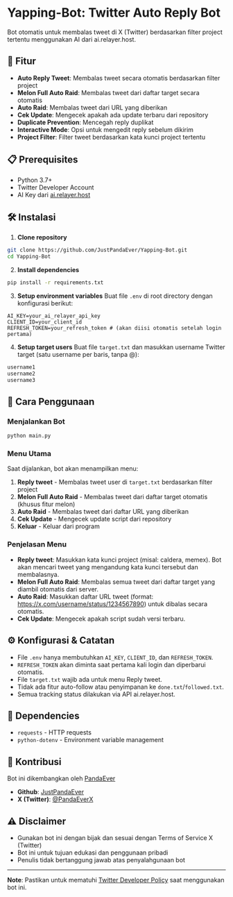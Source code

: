 # Yapping-Bot: Twitter Auto Reply Bot

Bot otomatis untuk membalas tweet di X (Twitter) berdasarkan filter project tertentu menggunakan AI dari ai.relayer.host.

## 🚀 Fitur

- **Auto Reply Tweet**: Membalas tweet secara otomatis berdasarkan filter project
- **Melon Full Auto Raid**: Membalas tweet dari daftar target secara otomatis
- **Auto Raid**: Membalas tweet dari URL yang diberikan
- **Cek Update**: Mengecek apakah ada update terbaru dari repository
- **Duplicate Prevention**: Mencegah reply duplikat
- **Interactive Mode**: Opsi untuk mengedit reply sebelum dikirim
- **Project Filter**: Filter tweet berdasarkan kata kunci project tertentu

## 📋 Prerequisites

- Python 3.7+
- Twitter Developer Account
- AI Key dari [ai.relayer.host](https://ai.relayer.host)

## 🛠️ Instalasi

1. **Clone repository**
```bash
git clone https://github.com/JustPandaEver/Yapping-Bot.git
cd Yapping-Bot
```

2. **Install dependencies**
```bash
pip install -r requirements.txt
```

3. **Setup environment variables**
Buat file `.env` di root directory dengan konfigurasi berikut:
```env
AI_KEY=your_ai_relayer_api_key
CLIENT_ID=your_client_id
REFRESH_TOKEN=your_refresh_token # (akan diisi otomatis setelah login pertama)
```

4. **Setup target users**
Buat file `target.txt` dan masukkan username Twitter target (satu username per baris, tanpa @):
```txt
username1
username2
username3
```

## 🎯 Cara Penggunaan

### Menjalankan Bot
```bash
python main.py
```

### Menu Utama
Saat dijalankan, bot akan menampilkan menu:

1. **Reply tweet** - Membalas tweet user di `target.txt` berdasarkan filter project
2. **Melon Full Auto Raid** - Membalas tweet dari daftar target otomatis (khusus fitur melon)
3. **Auto Raid** - Membalas tweet dari daftar URL yang diberikan
4. **Cek Update** - Mengecek update script dari repository
5. **Keluar** - Keluar dari program

### Penjelasan Menu
- **Reply tweet**: Masukkan kata kunci project (misal: caldera, memex). Bot akan mencari tweet yang mengandung kata kunci tersebut dan membalasnya.
- **Melon Full Auto Raid**: Membalas semua tweet dari daftar target yang diambil otomatis dari server.
- **Auto Raid**: Masukkan daftar URL tweet (format: https://x.com/username/status/1234567890) untuk dibalas secara otomatis.
- **Cek Update**: Mengecek apakah script sudah versi terbaru.

## ⚙️ Konfigurasi & Catatan
- File `.env` hanya membutuhkan `AI_KEY`, `CLIENT_ID`, dan `REFRESH_TOKEN`.
- `REFRESH_TOKEN` akan diminta saat pertama kali login dan diperbarui otomatis.
- File `target.txt` wajib ada untuk menu Reply tweet.
- Tidak ada fitur auto-follow atau penyimpanan ke `done.txt`/`followed.txt`.
- Semua tracking status dilakukan via API ai.relayer.host.

## 🧩 Dependencies

- `requests` - HTTP requests
- `python-dotenv` - Environment variable management

## 🤝 Kontribusi

Bot ini dikembangkan oleh [PandaEver](https://github.com/JustPandaEver)

- **Github**: [JustPandaEver](https://github.com/JustPandaEver)
- **X (Twitter)**: [@PandaEverX](https://twitter.com/PandaEverX)

## ⚠️ Disclaimer

- Gunakan bot ini dengan bijak dan sesuai dengan Terms of Service X (Twitter)
- Bot ini untuk tujuan edukasi dan penggunaan pribadi
- Penulis tidak bertanggung jawab atas penyalahgunaan bot

---

**Note**: Pastikan untuk mematuhi [Twitter Developer Policy](https://developer.twitter.com/en/developer-terms/agreement-and-policy) saat menggunakan bot ini.
